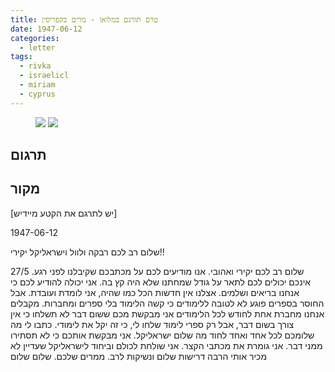 ```yaml
---
title: טרם תורגם במלואו - מרים בקפריסין
date: 1947-06-12
categories:
  - letter
tags:
  - rivka
  - israelicl
  - miriam
  - cyprus
---
```


<figure class="half">
    <a  href="/pupko-papers/assets/images/1947-06-12-miriam-1.jpg">
    <img src="/pupko-papers/assets/images/1947-06-12-miriam-1.jpg"></a>
    <a  href="/pupko-papers/assets/images/1947-06-12-miriam-2.jpg">
    <img src="/pupko-papers/assets/images/1947-06-12-miriam-2.jpg"></a>
</figure>

## תרגום

## מקור

[יש לתרגם את הקטע מיידיש]

1947-06-12

שלום רב לכם רבקה ולוול וישראליקל יקירי!!

שלום רב לכם יקירי ואהובי. אנו מודיעים לכם על מכתבכם שקיבלנו לפני
רגע. 27/5 אינכם יכולים לכם לתאר על גודל שמחתנו שלא היה קץ בה. אני
יכולה להודיע לכם כי אנחנו בריאים ושלמים. אצלנו אין חדשות הכל כמו שהיה,
אני לומדת ועובדת. אבל החוסר בספרים פוגע לא לטובה ללימודים כי קשה
הלימוד בלי ספרים ומחברות. מקבלים אנחנו מחברת אחת לחודש לכל הלימודים
אני מבקשת מכם ששום דבר לא תשלחו כי אין צורך בשום דבר, אבל רק
ספרי לימוד שלחו לי, כי זה יקל את לימודי. כתבו לי מה שלומכם לכל
אחד ואחד לחוד מה שלום ישראליקל. אני מבקשת אותכם כי לא תסתירו
ממני דבר. אני גומרת את מכתבי הקצר. אני שולחת לכולם וביחוד לישראליקל
שעדיין לא מכיר אותי הרבה דרישות שלום ונשיקות לרב. ממרים שלכם. שלום שלום
